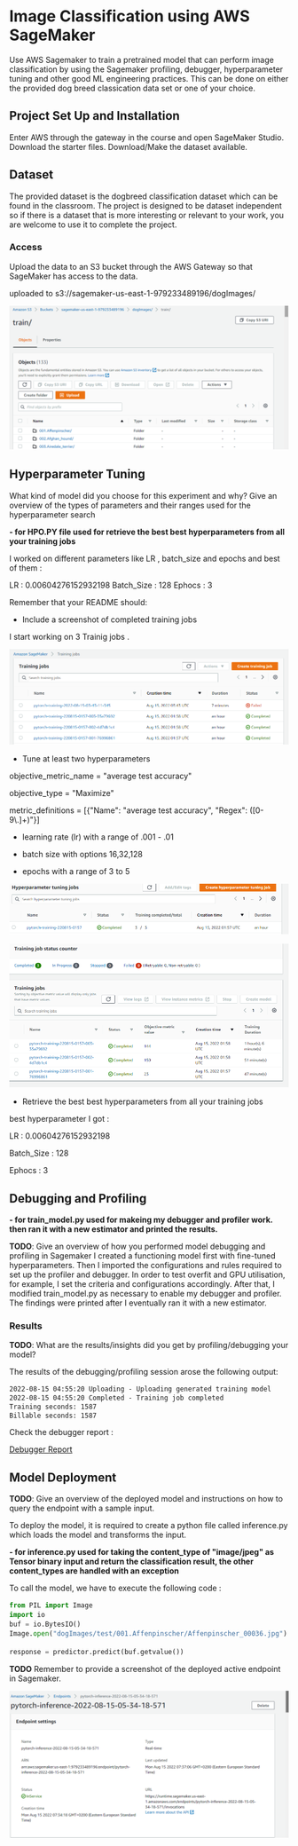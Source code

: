 # Image Classification using AWS SageMaker

Use AWS Sagemaker to train a pretrained model that can perform image classification by using the Sagemaker profiling, debugger, hyperparameter tuning and other good ML engineering practices. This can be done on either the provided dog breed classication data set or one of your choice.

## Project Set Up and Installation
Enter AWS through the gateway in the course and open SageMaker Studio. 
Download the starter files.
Download/Make the dataset available. 

## Dataset
The provided dataset is the dogbreed classification dataset which can be found in the classroom.
The project is designed to be dataset independent so if there is a dataset that is more interesting or relevant to your work, you are welcome to use it to complete the project.

### Access
Upload the data to an S3 bucket through the AWS Gateway so that SageMaker has access to the data. 

uploaded to s3://sagemaker-us-east-1-979233489196/dogImages/

![screenshot](https://raw.githubusercontent.com/MAHMOUDRR707/Image-Classification-using-AWS-SageMaker/master/Screenshots/s3%20Dataset.png?token=GHSAT0AAAAAABWYDGOUYOUKBIJFZV5ARDHUYX2ABMQ)

## Hyperparameter Tuning
What kind of model did you choose for this experiment and why? Give an overview of the types of parameters and their ranges used for the hyperparameter search

 **- for HPO.PY file  used for  retrieve the best best hyperparameters from all your training jobs**


I worked on different parameters like LR , batch_size and epochs and best of them : 

LR : 0.00604276152932198
Batch_Size  : 128
Ephocs : 3

Remember that your README should:

- Include a screenshot of completed training jobs

I start  working on 3 Trainig jobs . 

![training jobs](https://raw.githubusercontent.com/MAHMOUDRR707/Image-Classification-using-AWS-SageMaker/master/Screenshots/trainingjob.png?token=GHSAT0AAAAAABWYDGOUV3HVU7PTK7Q2XYQEYX2AF2Q)

- Tune at least two hyperparameters

objective_metric_name = "average test accuracy"

objective_type = "Maximize"

metric_definitions = [{"Name": "average test accuracy", "Regex": ([0-9\\.]+)"}]

- learning rate (lr) with a range of .001 - .01

- batch size with options 16,32,128

- epochs with a range of 3 to 5

![Tuning jobs](https://raw.githubusercontent.com/MAHMOUDRR707/Image-Classification-using-AWS-SageMaker/master/Screenshots/hyperparameter%20tuning.png?token=GHSAT0AAAAAABWYDGOVHDUCMHDWM2M62VNQYX2AHWQ)


![Tuning job sucess](https://raw.githubusercontent.com/MAHMOUDRR707/Image-Classification-using-AWS-SageMaker/master/Screenshots/hyperparameter%20tuning2.png?token=GHSAT0AAAAAABWYDGOV2FEGJSYZG4FJ5Y3CYX2AICA)

- Retrieve the best best hyperparameters from all your training jobs

best hyperparameter I got  :

LR : 0.00604276152932198

Batch_Size  : 128

Ephocs : 3

## Debugging and Profiling

 **- for train_model.py  used for makeing my debugger and profiler work. then  ran it with a new estimator and printed the results.**
 
**TODO**: Give an overview of how you performed model debugging and profiling in Sagemaker
I created a functioning model first with fine-tuned hyperparameters. Then I imported the configurations and rules required to set up the profiler and debugger. In order to test overfit and GPU utilisation, for example, I set the criteria and configurations accordingly. After that, I modified train_model.py as necessary to enable my debugger and profiler. The findings were printed after I eventually ran it with a new estimator.

### Results
**TODO**: What are the results/insights did you get by profiling/debugging your model?

The results of the debugging/profiling session arose the following output:

```
2022-08-15 04:55:20 Uploading - Uploading generated training model
2022-08-15 04:55:20 Completed - Training job completed
Training seconds: 1587
Billable seconds: 1587
```

Check the debugger report   :



[Debugger Report](https://github.com/MAHMOUDRR707/Image-Classification-using-AWS-SageMaker/blob/master/profiler-debugging-report.html)

## Model Deployment
**TODO**: Give an overview of the deployed model and instructions on how to query the endpoint with a sample input.

To deploy the model, it is required to create a python file called inference.py which loads the model and transforms the input.

 **-  for inference.py used for taking the content_type of "image/jpeg" as Tensor binary input and return the classification result, the other content_types are handled with an exception**
 
To call the model, we have to execute the following code :

```python
from PIL import Image
import io
buf = io.BytesIO()
Image.open("dogImages/test/001.Affenpinscher/Affenpinscher_00036.jpg").save(buf, format="JPEG")

response = predictor.predict(buf.getvalue())
```

**TODO** Remember to provide a screenshot of the deployed active endpoint in Sagemaker.

![Endpoint screenshot](https://raw.githubusercontent.com/MAHMOUDRR707/Image-Classification-using-AWS-SageMaker/master/Screenshots/endpoint.png?token=GHSAT0AAAAAABWYDGOUVOBAVJM42HNSA7NGYX2A2DA)
